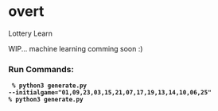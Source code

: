 # overt
Lottery Learn

WIP... machine learning comming soon :)

<h3><b>Run Commands:<b></h3>

<code> % python3 generate.py --initialgame="01,09,23,03,15,21,07,17,19,13,14,10,06,25" </code><br>
<code>% python3 generate.py</code>
